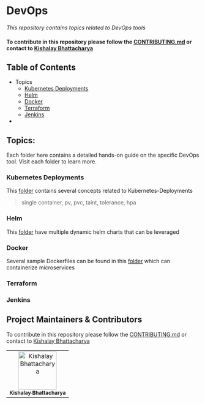 # DevOps 
_This repository contains topics related to DevOps tools_
#### To contribute in this repository please follow the [CONTRIBUTING.md](https://github.com/kishalayb18/DevOps/blob/main/CONTRIBUTING.md) or contact to [Kishalay Bhattacharya](https://www.linkedin.com/in/connect-with-kishalay-bhattacharya/)

## Table of Contents
- Topics
  - [Kubernetes Deployments](#Kubernetes-Deployments)
  - [Helm](#)
  - [Docker](#)
  - [Terraform](#)
  - [Jenkins](#)
-  
 
## Topics:
Each folder here contains a detailed hands-on guide on the specific DevOps tool. Visit each folder to learn more.

### Kubernetes Deployments
This [folder](https://github.com/kishalayb18/DevOps/tree/main/k8s-deployment) contains several concepts related to Kubernetes-Deployments
> single container, pv, pvc, taint, tolerance, hpa

### Helm
This [folder](https://github.com/kishalayb18/DevOps/tree/main/helm) have multiple dynamic helm charts that can be leveraged

### Docker
Several sample Dockerfiles can be found in this [folder](https://github.com/kishalayb18/DevOps/tree/main/docker) which can containerize microservices

### Terraform

### Jenkins

<a name="contributing"></a>  
## Project Maintainers & Contributors
To contribute in this repository please follow the [CONTRIBUTING.md](https://github.com/kishalayb18/DevOps/blob/main/CONTRIBUTING.md) or contact to [Kishalay Bhattacharya](https://www.linkedin.com/in/connect-with-kishalay-bhattacharya/)
<table>
  <tr>
    <td align="center"><a href="https://github.com/kishalayb18"><img src="https://avatars.githubusercontent.com/u/64585126?s=400&u=4f54035173c78d29fb38c3083be64e2f80a66afa&v=4" width="100px;" alt="Kishalay Bhattacharya"/><br /><sub><b>Kishalay Bhattacharya</b></sub></a></td>
  </tr>
</table>  

